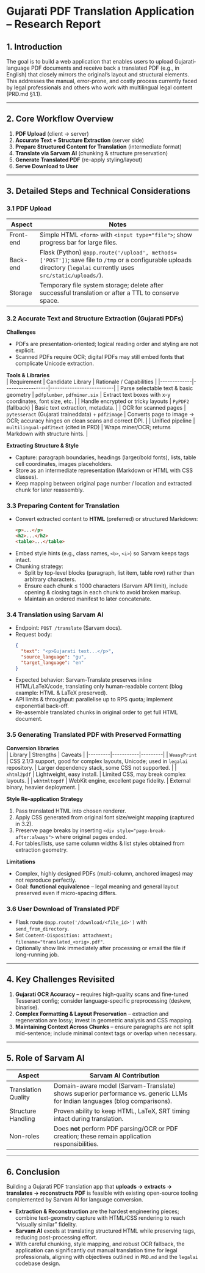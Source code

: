 # Gujarati PDF Translation Application – Research Report

## 1. Introduction  
The goal is to build a web application that enables users to upload Gujarati‐language PDF documents and receive back a translated PDF (e.g., in English) that closely mirrors the original’s layout and structural elements. This addresses the manual, error-prone, and costly process currently faced by legal professionals and others who work with multilingual legal content (PRD.md §1.1).

---

## 2. Core Workflow Overview  

1. **PDF Upload** (client → server)  
2. **Accurate Text + Structure Extraction** (server side)  
3. **Prepare Structured Content for Translation** (intermediate format)  
4. **Translate via Sarvam AI** (chunking & structure preservation)  
5. **Generate Translated PDF** (re-apply styling/layout)  
6. **Serve Download to User**

---

## 3. Detailed Steps and Technical Considerations  

### 3.1 PDF Upload  
| Aspect | Notes |
|--------|-------|
| Front-end | Simple HTML `<form>` with `<input type="file">`; show progress bar for large files. |
| Back-end | Flask (Python) `@app.route('/upload', methods=['POST'])`; save file to `/tmp` or a configurable uploads directory (`legalai` currently uses `src/static/uploads/`). |
| Storage | Temporary file system storage; delete after successful translation or after a TTL to conserve space. |

### 3.2 Accurate Text and Structure Extraction (Gujarati PDFs)  
**Challenges**  
* PDFs are presentation-oriented; logical reading order and styling are not explicit.  
* Scanned PDFs require OCR; digital PDFs may still embed fonts that complicate Unicode extraction.  

**Tools & Libraries**  
| Requirement | Candidate Library | Rationale / Capabilities |
|-------------|------------------|--------------------------|
| Parse selectable text & basic geometry | `pdfplumber`, `pdfminer.six` | Extract text boxes with x-y coordinates, font size, etc. |
| Handle encrypted or tricky layouts | `PyPDF2` (fallback) | Basic text extraction, metadata. |
| OCR for scanned pages | `pytesseract` (Gujarati traineddata) + `pdf2image` | Converts page to image → OCR; accuracy hinges on clean scans and correct DPI. |
| Unified pipeline | `multilingual-pdf2text` (cited in PRD) | Wraps miner/OCR; returns Markdown with structure hints. |

**Extracting Structure & Style**  
* Capture: paragraph boundaries, headings (larger/bold fonts), lists, table cell coordinates, images placeholders.  
* Store as an intermediate representation (Markdown or HTML with CSS classes).  
* Keep mapping between original page number / location and extracted chunk for later reassembly.

### 3.3 Preparing Content for Translation  
* Convert extracted content to **HTML** (preferred) or structured Markdown:  
  ```html
  <p>...</p>
  <h2>...</h2>
  <table>...</table>
  ```  
* Embed style hints (e.g., class names, `<b>`, `<i>`) so Sarvam keeps tags intact.  
* Chunking strategy:  
  * Split by top-level blocks (paragraph, list item, table row) rather than arbitrary characters.  
  * Ensure each chunk ≤ 1000 characters (Sarvam API limit), include opening & closing tags in each chunk to avoid broken markup.  
  * Maintain an ordered manifest to later concatenate.

### 3.4 Translation using Sarvam AI  
* Endpoint: `POST /translate` (Sarvam docs).  
* Request body:  
  ```json
  {
    "text": "<p>Gujarati text...</p>",
    "source_language": "gu",
    "target_language": "en"
  }
  ```  
* Expected behavior: Sarvam-Translate preserves inline HTML/LaTeX/code, translating only human-readable content (blog example: HTML & LaTeX preserved).  
* API limits & throughput: parallelise up to RPS quota; implement exponential back-off.  
* Re-assemble translated chunks in original order to get full HTML document.

### 3.5 Generating Translated PDF with Preserved Formatting  
**Conversion libraries**  
| Library | Strengths | Caveats |
|---------|-----------|---------|
| `WeasyPrint` | CSS 2.1/3 support, good for complex layouts, Unicode; used in `legalai` repository. | Larger dependency stack, some CSS not supported. |
| `xhtml2pdf` | Lightweight, easy install. | Limited CSS, may break complex layouts. |
| `wkhtmltopdf` | WebKit engine, excellent page fidelity. | External binary, heavier deployment. |

**Style Re-application Strategy**  
1. Pass translated HTML into chosen renderer.  
2. Apply CSS generated from original font size/weight mapping (captured in 3.2).  
3. Preserve page breaks by inserting `<div style="page-break-after:always">` where original pages ended.  
4. For tables/lists, use same column widths & list styles obtained from extraction geometry.  

**Limitations**  
* Complex, highly designed PDFs (multi-column, anchored images) may not reproduce perfectly.  
* Goal: **functional equivalence** – legal meaning and general layout preserved even if micro-spacing differs.

### 3.6 User Download of Translated PDF  
* Flask route `@app.route('/download/<file_id>')` with `send_from_directory`.  
* Set `Content-Disposition: attachment; filename="translated_<orig>.pdf"`.  
* Optionally show link immediately after processing or email the file if long-running job.

---

## 4. Key Challenges Revisited  
1. **Gujarati OCR Accuracy** – requires high-quality scans and fine-tuned Tesseract config; consider language-specific preprocessing (deskew, binarise).  
2. **Complex Formatting & Layout Preservation** – extraction and regeneration are lossy; invest in geometric analysis and CSS mapping.  
3. **Maintaining Context Across Chunks** – ensure paragraphs are not split mid-sentence; include minimal context tags or overlap when necessary.  

---

## 5. Role of Sarvam AI  

| Aspect | Sarvam AI Contribution |
|--------|-----------------------|
| Translation Quality | Domain-aware model (Sarvam-Translate) shows superior performance vs. generic LLMs for Indian languages (blog comparisons). |
| Structure Handling | Proven ability to keep HTML, LaTeX, SRT timing intact during translation. |
| Non-roles | Does **not** perform PDF parsing/OCR or PDF creation; these remain application responsibilities. |

---

## 6. Conclusion  
Building a Gujarati PDF translation app that **uploads → extracts → translates → reconstructs PDF** is feasible with existing open-source tooling complemented by Sarvam AI for language conversion.

* **Extraction & Reconstruction** are the hardest engineering pieces; combine text-geometry capture with HTML/CSS rendering to reach “visually similar” fidelity.  
* **Sarvam AI** excels at translating structured HTML while preserving tags, reducing post-processing effort.  
* With careful chunking, style mapping, and robust OCR fallback, the application can significantly cut manual translation time for legal professionals, aligning with objectives outlined in `PRD.md` and the `legalai` codebase design.